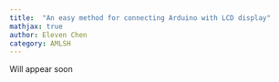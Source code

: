 ```yaml
---
title:  "An easy method for connecting Arduino with LCD display"
mathjax: true
author: Eleven Chen
category: AMLSH
---
```

Will appear soon


